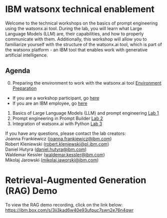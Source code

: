 # IBM watsonx technical enablement 

Welcome to the technical workshops on the basics of prompt engineering using the watsonx.ai tool.
During the lab, you will learn what Large Language Models (LLM) are, their capabilities, and how to properly communicate with them. Additionally, this workshop will allow you to familiarize yourself with the structure of the watsonx.ai tool, which is part of the watsonx platform - an IBM tool that enables work with generative artificial intelligence.

## Agenda
0. Preparing the environment to work with the watsonx.ai tool [Environment Preparation](/LABS/0_environment_preparation/README.md)
- If you are a workshop participant, go [here](/LABS/0_environment_preparation/create_ibmid.md)
- If you are an IBM employee, go [here](/LABS/0_environment_preparation/reserve_environment_from_techzone.md)

1. Basics of Large Language Models (LLM) and prompt engineering [Lab 1](/LABS/1_prompt_engineering/README.md)
2. Prompt engineering in Prompt Builder [Lab 2](/LABS/2_prompt_engineering_advanced/README.md)
3. Integration of watsonx.ai with Python [Lab 3](/LABS/3_prompt_engineering_via_code/README.md)

If you have any questions, please contact the lab creators: <br>
Joanna Frankiewicz (joanna.frankiewicz@ibm.com) <br>
Robert Kleniewski (robert.kleniewski@pl.ibm.com) <br>
Daniel Hutyra (daniel.hutyra@ibm.com) <br>
Waldemar Kessler (waldemar.kessler@ibm.com) <br>
Mikolaj Jarowski (mikolaj.jaworski@ibm.com) <br>


# Retrieval-Augmented Generation (RAG) Demo
To view the RAG demo recording, click on the link below:
https://ibm.box.com/s/3ii3kad6w40e93ufpuc7swn2e76n4qwr
